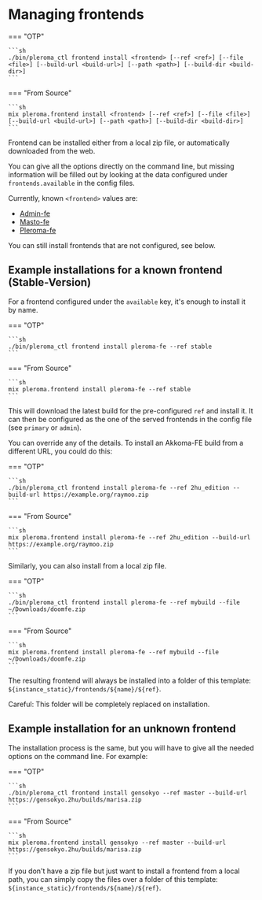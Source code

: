 # Managing frontends

=== "OTP"

    ```sh
    ./bin/pleroma_ctl frontend install <frontend> [--ref <ref>] [--file <file>] [--build-url <build-url>] [--path <path>] [--build-dir <build-dir>]
    ```

=== "From Source"

    ```sh
    mix pleroma.frontend install <frontend> [--ref <ref>] [--file <file>] [--build-url <build-url>] [--path <path>] [--build-dir <build-dir>]
    ```

Frontend can be installed either from a local zip file, or automatically downloaded from the web.

You can give all the options directly on the command line, but missing information will be filled out by looking at the data configured under `frontends.available` in the config files.

Currently, known `<frontend>` values are:

- [Admin-fe](https://akkoma.dev/AkkomaGang/admin-fe)
- [Masto-fe](https://akkoma.dev/AkkomaGang/masto-fe)
- [Pleroma-fe](https://akkoma.dev/AkkomaGang/pleroma-fe)

You can still install frontends that are not configured, see below.

## Example installations for a known frontend (Stable-Version)

For a frontend configured under the `available` key, it's enough to install it by name.

=== "OTP"

    ```sh
    ./bin/pleroma_ctl frontend install pleroma-fe --ref stable
    ```

=== "From Source"

    ```sh
    mix pleroma.frontend install pleroma-fe --ref stable
    ```

This will download the latest build for the pre-configured `ref` and install it. It can then be configured as the one of the served frontends in the config file (see `primary` or `admin`).

You can override any of the details. To install an Akkoma-FE build from a different URL, you could do this:

=== "OTP"

    ```sh
    ./bin/pleroma_ctl frontend install pleroma-fe --ref 2hu_edition --build-url https://example.org/raymoo.zip
    ```

=== "From Source"

    ```sh
    mix pleroma.frontend install pleroma-fe --ref 2hu_edition --build-url https://example.org/raymoo.zip
    ```

Similarly, you can also install from a local zip file.

=== "OTP"

    ```sh
    ./bin/pleroma_ctl frontend install pleroma-fe --ref mybuild --file ~/Downloads/doomfe.zip
    ```

=== "From Source"

    ```sh
    mix pleroma.frontend install pleroma-fe --ref mybuild --file ~/Downloads/doomfe.zip
    ```

The resulting frontend will always be installed into a folder of this template: `${instance_static}/frontends/${name}/${ref}`.

Careful: This folder will be completely replaced on installation.

## Example installation for an unknown frontend

The installation process is the same, but you will have to give all the needed options on the command line. For example:

=== "OTP"

    ```sh
    ./bin/pleroma_ctl frontend install gensokyo --ref master --build-url https://gensokyo.2hu/builds/marisa.zip
    ```

=== "From Source"

    ```sh
    mix pleroma.frontend install gensokyo --ref master --build-url https://gensokyo.2hu/builds/marisa.zip
    ```

If you don't have a zip file but just want to install a frontend from a local path, you can simply copy the files over a folder of this template: `${instance_static}/frontends/${name}/${ref}`.

